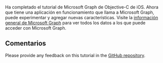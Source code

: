 <!-- markdownlint-disable MD002 MD041 -->

Ha completado el tutorial de Microsoft Graph de Objective-C de iOS. Ahora que tiene una aplicación en funcionamiento que llama a Microsoft Graph, puede experimentar y agregar nuevas características. Visite la [información general de Microsoft Graph](/graph/overview) para ver todos los datos a los que puede acceder con Microsoft Graph.

## <a name="feedback"></a>Comentarios

Please provide any feedback on this tutorial in the [GitHub repository](https://github.com/microsoftgraph/msgraph-training-ios-objectivec).
